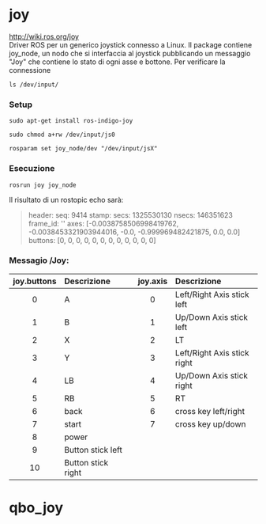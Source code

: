 # joy #
http://wiki.ros.org/joy  
Driver ROS per un generico joystick connesso a Linux. Il package contiene joy_node, un nodo che si interfaccia al joystick pubblicando un messaggio "Joy" che contiene lo stato di ogni asse e bottone.
Per verificare la connessione
```
ls /dev/input/
```
### Setup ###
```
sudo apt-get install ros-indigo-joy
```
```
sudo chmod a+rw /dev/input/js0
```
```
rosparam set joy_node/dev "/dev/input/jsX"
```
### Esecuzione ###
```
rosrun joy joy_node
```
Il risultato di un rostopic echo sarà:

>header: 
>  seq: 9414
>  stamp: 
>    secs: 1325530130
>    nsecs: 146351623
>  frame_id: ''
>axes: [-0.0038758506998419762, -0.0038453321903944016, -0.0, -0.999969482421875, 0.0, 0.0]
>buttons: [0, 0, 0, 0, 0, 0, 0, 0, 0, 0, 0, 0]  


### Messagio /Joy: ###
| **joy.buttons** | Descrizione |  | **joy.axis** | Descrizione |
| :---: | :--- | --- | :---: | :--- |
| 0 | A |  | 0 | Left/Right Axis stick left |
| 1 | B |  | 1 | Up/Down Axis stick left |
| 2 | X |  | 2 | LT |
| 3 | Y |  | 3 | Left/Right Axis stick right |
| 4 | LB |  | 4 | Up/Down Axis stick right |
| 5 | RB |  | 5 | RT |
| 6 | back |  | 6 | cross key left/right |
| 7 | start |  | 7 | cross key up/down |
| 8 | power |
| 9 | Button stick left |
| 10 | Button stick right |

# qbo_joy #


